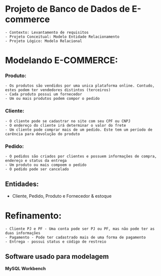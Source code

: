 
# Projeto de Banco de Dados de E-commerce

	- Contexto: Levantamento de requisitos
	- Projeto Conceitual: Modelo Entidade Relacionamento
	- Projeto Lógico: Modelo Relacional

# Modelando E-COMMERCE:
### Produto:
	- Os produtos são vendidos por uma unica plataforma online. Contudo, estes podem ter vendedores distintos (terceiros)
	- Cada produto possui um fornecedor
	- Um ou mais produtos podem compor o pedido

### Cliente:
	- O cliente pode se cadastrar no site com seu CPF ou CNPJ
	- O endereço do cliente irá determinar o valor do frete
	- Um cliente pode comprar mais de um pedido. Este tem um período de carência para devolução do produto

### Pedido:
	- O pedidos são criados por clientes e possuem informações de compra, endereço e status da entrega
	- Um produto ou mais compoem o pedido
	- O pedido pode ser cancelado


## Entidades: 
- Cliente, Pedido, Produto e Fornecedor & estoque

# Refinamento:
	- Cliente PJ e PF - Uma conta pode ser PJ ou PF, mas não pode ter as duas informações
	- Pagamento - Pode ter cadastrado mais de uma forma de pagamento
	- Entrega - possui status e código de restreio

## Software usado para modelagem
**MySQL Workbench**
